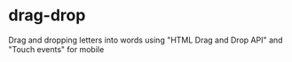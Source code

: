 # drag-drop


Drag and dropping letters into words using "HTML Drag and Drop API" and "Touch events" for mobile
